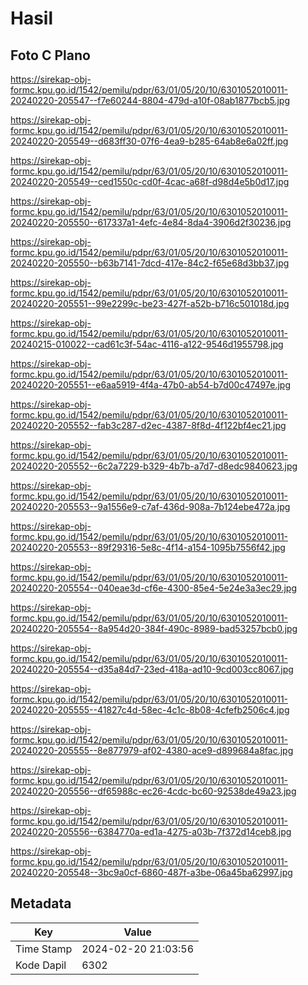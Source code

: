 # Hasil

## Foto C Plano

https://sirekap-obj-formc.kpu.go.id/1542/pemilu/pdpr/63/01/05/20/10/6301052010011-20240220-205547--f7e60244-8804-479d-a10f-08ab1877bcb5.jpg

https://sirekap-obj-formc.kpu.go.id/1542/pemilu/pdpr/63/01/05/20/10/6301052010011-20240220-205549--d683ff30-07f6-4ea9-b285-64ab8e6a02ff.jpg

https://sirekap-obj-formc.kpu.go.id/1542/pemilu/pdpr/63/01/05/20/10/6301052010011-20240220-205549--ced1550c-cd0f-4cac-a68f-d98d4e5b0d17.jpg

https://sirekap-obj-formc.kpu.go.id/1542/pemilu/pdpr/63/01/05/20/10/6301052010011-20240220-205550--617337a1-4efc-4e84-8da4-3906d2f30236.jpg

https://sirekap-obj-formc.kpu.go.id/1542/pemilu/pdpr/63/01/05/20/10/6301052010011-20240220-205550--b63b7141-7dcd-417e-84c2-f65e68d3bb37.jpg

https://sirekap-obj-formc.kpu.go.id/1542/pemilu/pdpr/63/01/05/20/10/6301052010011-20240220-205551--99e2299c-be23-427f-a52b-b716c501018d.jpg

https://sirekap-obj-formc.kpu.go.id/1542/pemilu/pdpr/63/01/05/20/10/6301052010011-20240215-010022--cad61c3f-54ac-4116-a122-9546d1955798.jpg

https://sirekap-obj-formc.kpu.go.id/1542/pemilu/pdpr/63/01/05/20/10/6301052010011-20240220-205551--e6aa5919-4f4a-47b0-ab54-b7d00c47497e.jpg

https://sirekap-obj-formc.kpu.go.id/1542/pemilu/pdpr/63/01/05/20/10/6301052010011-20240220-205552--fab3c287-d2ec-4387-8f8d-4f122bf4ec21.jpg

https://sirekap-obj-formc.kpu.go.id/1542/pemilu/pdpr/63/01/05/20/10/6301052010011-20240220-205552--6c2a7229-b329-4b7b-a7d7-d8edc9840623.jpg

https://sirekap-obj-formc.kpu.go.id/1542/pemilu/pdpr/63/01/05/20/10/6301052010011-20240220-205553--9a1556e9-c7af-436d-908a-7b124ebe472a.jpg

https://sirekap-obj-formc.kpu.go.id/1542/pemilu/pdpr/63/01/05/20/10/6301052010011-20240220-205553--89f29316-5e8c-4f14-a154-1095b7556f42.jpg

https://sirekap-obj-formc.kpu.go.id/1542/pemilu/pdpr/63/01/05/20/10/6301052010011-20240220-205554--040eae3d-cf6e-4300-85e4-5e24e3a3ec29.jpg

https://sirekap-obj-formc.kpu.go.id/1542/pemilu/pdpr/63/01/05/20/10/6301052010011-20240220-205554--8a954d20-384f-490c-8989-bad53257bcb0.jpg

https://sirekap-obj-formc.kpu.go.id/1542/pemilu/pdpr/63/01/05/20/10/6301052010011-20240220-205554--d35a84d7-23ed-418a-ad10-9cd003cc8067.jpg

https://sirekap-obj-formc.kpu.go.id/1542/pemilu/pdpr/63/01/05/20/10/6301052010011-20240220-205555--41827c4d-58ec-4c1c-8b08-4cfefb2506c4.jpg

https://sirekap-obj-formc.kpu.go.id/1542/pemilu/pdpr/63/01/05/20/10/6301052010011-20240220-205555--8e877979-af02-4380-ace9-d899684a8fac.jpg

https://sirekap-obj-formc.kpu.go.id/1542/pemilu/pdpr/63/01/05/20/10/6301052010011-20240220-205556--df65988c-ec26-4cdc-bc60-92538de49a23.jpg

https://sirekap-obj-formc.kpu.go.id/1542/pemilu/pdpr/63/01/05/20/10/6301052010011-20240220-205556--6384770a-ed1a-4275-a03b-7f372d14ceb8.jpg

https://sirekap-obj-formc.kpu.go.id/1542/pemilu/pdpr/63/01/05/20/10/6301052010011-20240220-205548--3bc9a0cf-6860-487f-a3be-06a45ba62997.jpg


## Metadata

| Key        | Value               |
| ---------- | ------------------- |
| Time Stamp | 2024-02-20 21:03:56 |
| Kode Dapil | 6302                |



